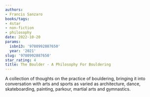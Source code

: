 ```yaml
---
authors:
- Francis Sanzaro
books/tags:
- 4star
- non-fiction
- philosophy
date: 2022-10-20
params:
  isbn13: '9780992887650'
  year: '2021'
slug: '9780992887650'
star_rating: 4
title: The Boulder - A Philosophy For Bouldering
---
```


A collection of thoughts on the practice of bouldering, bringing it into conversation with arts and sports as varied as architecture, dance, skateboarding, painting, parkour, martial arts and gymnastics.

<!--more-->
